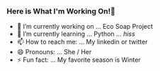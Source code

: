 ### Here is What I'm Working On!👋


- 🔭 I’m currently working on ... Eco Soap Project
- 🌱 I’m currently learning ... Python ... *hiss*
- 📫 How to reach me: ... My linkedin or twitter
- 😄 Pronouns: ... She / Her
- ⚡ Fun fact: ... My favorite season is Winter 
